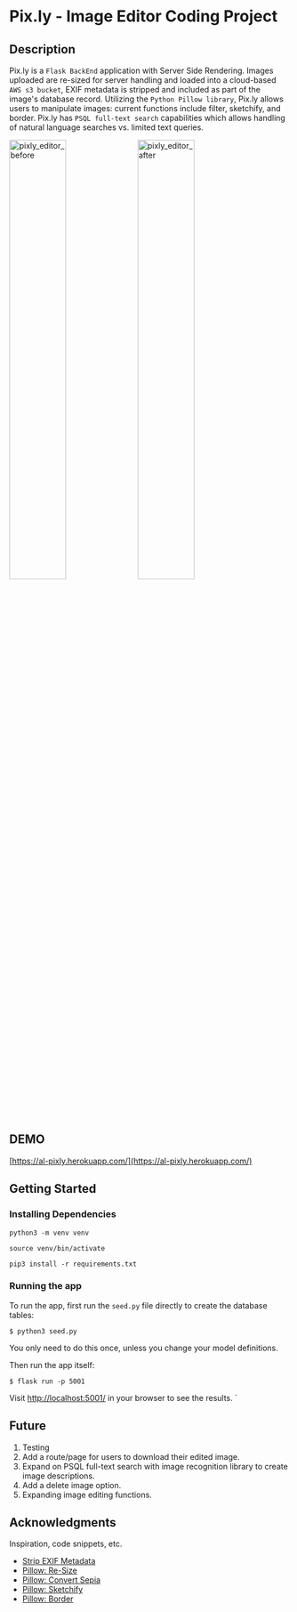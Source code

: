 # Pix.ly - Image Editor Coding Project

## Description

Pix.ly is a `Flask BackEnd` application with Server Side Rendering. Images uploaded are re-sized for server handling and loaded into a cloud-based `AWS s3 bucket`, EXIF metadata is stripped and included as part of the image's database record. Utilizing the `Python Pillow library`, Pix.ly allows users to manipulate images: current functions include filter, sketchify, and border. Pix.ly has `PSQL full-text search` capabilities which allows handling of natural language searches vs. limited text queries.


<img width="45%" alt="pixly_editor_before" src="https://user-images.githubusercontent.com/72634901/174491113-771c204b-6467-4c91-9fde-a0f1060b2971.png">

<img width="45%" alt="pixly_editor_after" src="https://user-images.githubusercontent.com/72634901/174491119-9c0c14db-d3e9-4aec-ac71-58d09f38c6b8.png">


## DEMO

[https://al-pixly.herokuapp.com/](https://al-pixly.herokuapp.com/)

## Getting Started

### Installing Dependencies

```
python3 -m venv venv
```
```
source venv/bin/activate
```
```
pip3 install -r requirements.txt
```

### Running the app

To run the app, first run the `seed.py` file directly to create the database tables:

```
$ python3 seed.py
```

You only need to do this once, unless you change your model definitions.

Then run the app itself:

```
$ flask run -p 5001
```

Visit [http://localhost:5001/](http://localhost:5001/) in your browser to see the results.
`
## Future
1. Testing
2. Add a route/page for users to download their edited image.
3. Expand on PSQL full-text search with image recognition library to create image descriptions.
4. Add a delete image option.
5. Expanding image editing functions.


## Acknowledgments

Inspiration, code snippets, etc.
* [Strip EXIF Metadata](https://medium.com/nerd-for-tech/script-to-extract-image-metadata-using-python-and-pillow-library-53a6ae56ccc3)
* [Pillow: Re-Size](https://www.tutorialspoint.com/python_pillow/python_pillow_resizing_an_image.htm)
* [Pillow: Convert Sepia](https://www.codementor.io/@isaib.cicourel/intermediate-image-filters-mj6y7abx4)
* [Pillow: Sketchify](https://www.tutorialspoint.com/python_pillow/python_pillow_adding_filters_to_an_image.htm)
* [Pillow: Border](https://www.blog.pythonlibrary.org/2017/10/26/how-to-add-a-border-to-your-photos-with-python/)
